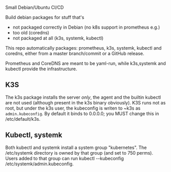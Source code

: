 Small Debian/Ubuntu CI/CD

Build debian packages for stuff that's

* not packaged correctly in Debian (no k8s support in prometheus e.g.)
* too old (coredns)
* not packaged at all (k3s, systemk, kubectl)

This repo automatically packages: prometheus, k3s, systemk, kubectl and coredns, either from a
master branch/commit or a GitHub release.

Prometheus and CoreDNS are meant to be yaml-run, while k3s,systemk and kubectl provide the
infrastructure.

## K3S

The k3s package installs the server *only*, the agent and the builtin kubectl are not used (although
present in the k3s binary obviously). K3S runs not as root, but under the k3s user, the kubeconfig
is writen to ~k3s as `admin.kubeconfig`. By default it binds to 0.0.0.0; you MUST change this in
/etc/default/k3s.

## Kubectl, systemk

Both kubectl and systemk install a system group "kubernetes". The /etc/systemk directory is owned
by that group (and set to 750 perms). Users added to that group can run kubectl --kubeconfig
/etc/systemk/admin.kubeconfig.
